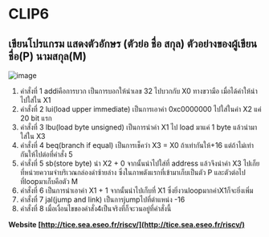 # CLIP6
## เขียนโปรแกรม แสดงตัวอักษร (ตัวย่อ ชื่อ สกุล) ตัวอย่างของผู้เขียน ชื่อ(P) นามสกุล(M)

![image](https://user-images.githubusercontent.com/98943460/160075111-4d5bcf35-294f-4dfb-95bb-d23a3ebc67a3.png)

1. คำสั่งที่ 1  addiคือการบวก เป็นการบอกให้นำเลข 32 ไปบวกกับ X0 ทางขวามือ เมื่อได้ค่าให้นำไปใส่ใน X1
2. คำสั่งที่ 2  lui(load upper immediate) เป็นการเอาค่า 0xc0000000 ไปใส่ในค่า X2 แค่ 20 bit แรก
3. คำสั่งที่ 3  lbu(load byte unsigned) เป็นการนำค่า X1 ไป load มาแค่ 1 byte แล้วนำมาใส่ใน X3
4. คำสั่งที่ 4  beq(branch if equal) เป็นการเช็คว่า  X3 = X0 ถ้าเท่ากันให้+16 แต่ถ้าไม่เท่ากันให้ไปต่อที่คำสั่ง 5
5. คำสั่งที่ 5  sb(store byte) นำ X2 + 0 จากนั้นนำไปใส่ที่ address แล้วจึงนำค่า X3 ไปเก็ยที่หน่วยความจำบริเวณกล่องดำซ้ายล่าง ซึ่งในภาพตังแรกที่เข้ามาเก็บเป็นตัว P และตัวต่อไปที่loopมาเก็บคือตัว M
6. คำสั่งที่ 6  เป็นการนำเอาค่า X1 + 1 จากนั้นนำไปเก็บที่ X1 ซึ่งยิ่งวนloopมากค่าX1ก็จะยิ่งเพิ่ม
7. คำสั่งที่ 7  jal(jump and link) เป็นการjumpไปที่ตำแหน่ง -16
8. คำสั่งที่ 8  เมื่อเงื่อนไขของคำสั่ง4เป็นจริงที่ก็จะวนอยู่ที่คำสั่งนี้

 **Website [http://tice.sea.eseo.fr/riscv/](http://tice.sea.eseo.fr/riscv/)**

